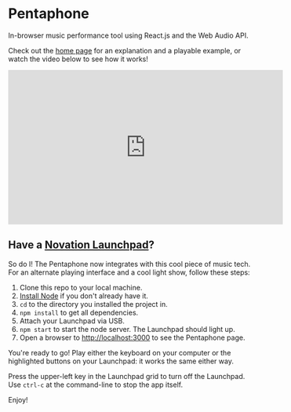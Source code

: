 # Pentaphone

In-browser music performance tool using React.js and the Web Audio API.

Check out the [home page](http://billgathen.github.io/pentaphone) for an explanation and a playable example, or watch the video below to see how it works!

<iframe width="560" height="315" src="https://www.youtube.com/embed/Tsd8n0jqOgU" frameborder="0" allowfullscreen></iframe>

## Have a [Novation Launchpad](http://us.novationmusic.com/launch/launchpad#)?

So do I! The Pentaphone now integrates with this cool piece of music tech. For an alternate playing interface and a cool light show, follow these steps:

1. Clone this repo to your local machine.
1. [Install Node](https://nodejs.org/) if you don't already have it.
1. ```cd``` to the directory you installed the project in.
1. ```npm install``` to get all dependencies.
1. Attach your Launchpad via USB.
1. ```npm start``` to start the node server. The Launchpad should light up.
1. Open a browser to [http://localhost:3000](http://localhost:3000) to see the Pentaphone page.

You're ready to go! Play either the keyboard on your computer or the highlighted buttons on your Launchpad: it works the same either way.

Press the upper-left key in the Launchpad grid to turn off the Launchpad.
Use ```ctrl-c``` at the command-line to stop the app itself.

Enjoy!
